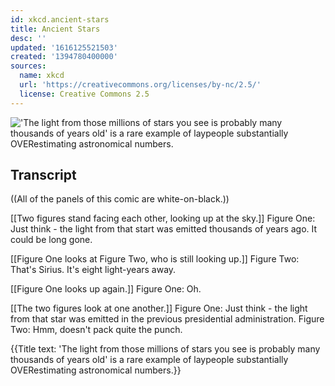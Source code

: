 ```yaml
---
id: xkcd.ancient-stars
title: Ancient Stars
desc: ''
updated: '1616125521503'
created: '1394780400000'
sources:
  name: xkcd
  url: 'https://creativecommons.org/licenses/by-nc/2.5/'
  license: Creative Commons 2.5
---
```

!['The light from those millions of stars you see is probably many thousands of years old' is a rare example of laypeople substantially OVERestimating astronomical numbers.](https://imgs.xkcd.com/comics/ancient_stars.png)

## Transcript
((All of the panels of this comic are white-on-black.))

[[Two figures stand facing each other, looking up at the sky.]]
Figure One: Just think - the light from that start was emitted thousands of years ago. It could be long gone.

[[Figure One looks at Figure Two, who is still looking up.]]
Figure Two: That's Sirius. It's eight light-years away.

[[Figure One looks up again.]]
Figure One: Oh.

[[The two figures look at one another.]]
Figure One: Just think - the light from that star was emitted in the previous presidential administration.
Figure Two: Hmm, doesn't pack quite the punch.

{{Title text: 'The light from those millions of stars you see is probably many thousands of years old' is a rare example of laypeople substantially OVERestimating astronomical numbers.}}

